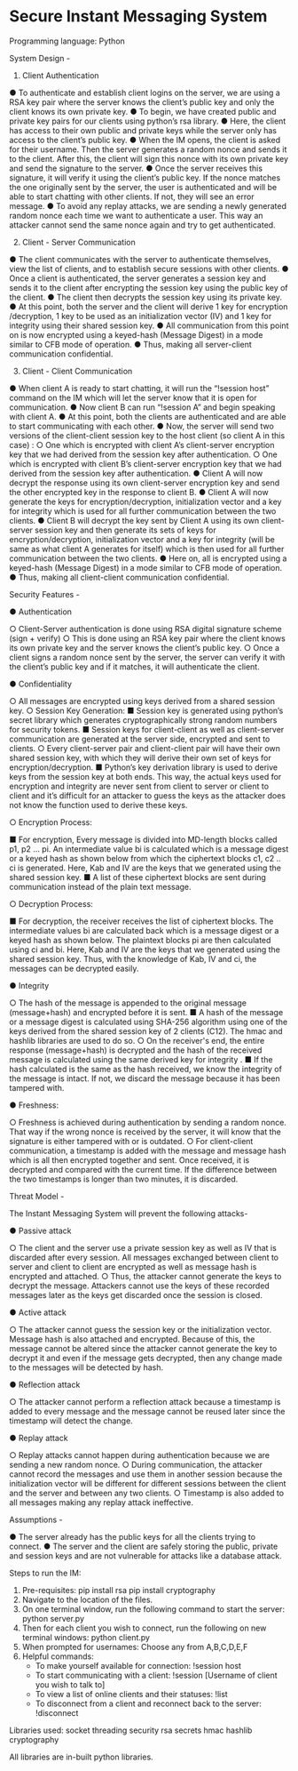# Secure Instant Messaging System


Programming language: Python

System Design -


1) Client Authentication

● To authenticate and establish client logins on the server, we are using a RSA key pair
where the server knows the client’s public key and only the client knows its own private
key.
● To begin, we have created public and private key pairs for our clients using python’s rsa
library.
● Here, the client has access to their own public and private keys while the server only has
access to the client’s public key.
● When the IM opens, the client is asked for their username. Then the server generates a
random nonce and sends it to the client. After this, the client will sign this nonce with its
own private key and send the signature to the server.
● Once the server receives this signature, it will verify it using the client’s public key. If the nonce matches the one originally sent by the server, the user is authenticated and will
be able to start chatting with other clients. If not, they will see an error message.
● To avoid any replay attacks, we are sending a newly generated random nonce each time
we want to authenticate a user. This way an attacker cannot send the same nonce again
and try to get authenticated.


2) Client - Server Communication

● The client communicates with the server to authenticate themselves, view the list of
clients, and to establish secure sessions with other clients.
● Once a client is authenticated, the server generates a session key and sends it to the
client after encrypting the session key using the public key of the client.
● The client then decrypts the session key using its private key.
● At this point, both the server and the client will derive 1 key for encryption /decryption,
1 key to be used as an initialization vector (IV) and 1 key for integrity using their shared
session key.
● All communication from this point on is now encrypted using a keyed-hash (Message
Digest) in a mode similar to CFB mode of operation.
● Thus, making all server-client communication confidential.


3) Client - Client Communication

● When client A is ready to start chatting, it will run the “!session host” command on the
IM which will let the server know that it is open for communication.
● Now client B can run “!session A” and begin speaking with client A.
● At this point, both the clients are authenticated and are able to start communicating
with each other.
● Now, the server will send two versions of the client-client session key to the host client
(so client A in this case) :
○ One which is encrypted with client A’s client-server encryption key that we had
derived from the session key after authentication.
○ One which is encrypted with client B’s client-server encryption key that we had
derived from the session key after authentication.
● Client A will now decrypt the response using its own client-server encryption key and
send the other encrypted key in the response to client B.
● Client A will now generate the keys for encryption/decryption, initialization vector and a
key for integrity which is used for all further communication between the two clients.
● Client B will decrypt the key sent by Client A using its own client-server session key and
then generate its sets of keys for encryption/decryption, initialization vector and a key
for integrity (will be same as what client A generates for itself) which is then used for all
further communication between the two clients.
● Here on, all is encrypted using a keyed-hash (Message Digest) in a mode similar to CFB
mode of operation.
● Thus, making all client-client communication confidential.


Security Features -

● Authentication

○ Client-Server authentication is done using RSA digital signature scheme (sign +
verify)
○ This is done using an RSA key pair where the client knows its own private key and
the server knows the client’s public key.
○ Once a client signs a random nonce sent by the server, the server can verify it
with the client’s public key and if it matches, it will authenticate the client.


● Confidentiality

○ All messages are encrypted using keys derived from a shared session key.
○ Session Key Generation:
■ Session key is generated using python’s secret library which generates
cryptographically strong random numbers for security tokens.
■ Session keys for client-client as well as client-server communication are
generated at the server side, encrypted and sent to clients.
○ Every client-server pair and client-client pair will have their own shared session
key, with which they will derive their own set of keys for encryption/decryption.
■ Python’s key derivation library is used to derive keys from the session key
at both ends. This way, the actual keys used for encryption and integrity
are never sent from client to server or client to client and it’s difficult for
an attacker to guess the keys as the attacker does not know the function
used to derive these keys.

○ Encryption Process:

■ For encryption, Every message is divided into MD-length blocks called p1,
p2 ... pi. An intermediate value bi is calculated which is a message digest
or a keyed hash as shown below from which the ciphertext blocks c1, c2 ..
ci is generated. Here, Kab and IV are the keys that we generated using the
shared session key.
■ A list of these ciphertext blocks are sent during communication instead of
the plain text message.

○ Decryption Process:

■ For decryption, the receiver receives the list of ciphertext blocks. The
intermediate values bi are calculated back which is a message digest or a
keyed hash as shown below. The plaintext blocks pi are then calculated
using ci and bi. Here, Kab and IV are the keys that we generated using the
shared session key. Thus, with the knowledge of Kab, IV and ci, the
messages can be decrypted easily.


● Integrity

○ The hash of the message is appended to the original message (message+hash)
and encrypted before it is sent.
■ A hash of the message or a message digest is calculated using SHA-256
algorithm using one of the keys derived from the shared session key of 2
clients (C12). The hmac and hashlib libraries are used to do so.
○ On the receiver's end, the entire response (message+hash) is decrypted and the
hash of the received message is calculated using the same derived key for
integrity .
■ If the hash calculated is the same as the hash received, we know the
integrity of the message is intact. If not, we discard the message because
it has been tampered with.


● Freshness:

○ Freshness is achieved during authentication by sending a random nonce. That
way if the wrong nonce is received by the server, it will know that the signature is
either tampered with or is outdated.
○ For client-client communication, a timestamp is added with the message and
message hash which is all then encrypted together and sent. Once received, it is
decrypted and compared with the current time. If the difference between the
two timestamps is longer than two minutes, it is discarded.


Threat Model -

The Instant Messaging System will prevent the following attacks-

● Passive attack

○ The client and the server use a private session key as well as IV that is discarded
after every session. All messages exchanged between client to server and client
to client are encrypted as well as message hash is encrypted and attached.
○ Thus, the attacker cannot generate the keys to decrypt the message. Attackers
cannot use the keys of these recorded messages later as the keys get discarded
once the session is closed.

● Active attack

○ The attacker cannot guess the session key or the initialization vector. Message
hash is also attached and encrypted. Because of this, the message cannot be
altered since the attacker cannot generate the key to decrypt it and even if the
message gets decrypted, then any change made to the messages will be detected
by hash.

● Reflection attack

○ The attacker cannot perform a reflection attack because a timestamp is added to
every message and the message cannot be reused later since the timestamp will
detect the change.

● Replay attack

○ Replay attacks cannot happen during authentication because we are sending a
new random nonce.
○ During communication, the attacker cannot record the messages and use them in
another session because the initialization vector will be different for different
sessions between the client and the server and between any two clients.
○ Timestamp is also added to all messages making any replay attack ineffective.


Assumptions -

● The server already has the public keys for all the clients trying to connect.
● The server and the client are safely storing the public, private and session keys and are
not vulnerable for attacks like a database attack.


Steps to run the IM:
1) Pre-requisites:
	pip install rsa
	pip install cryptography
2) Navigate to the location of the files.
3) On one terminal window, run the following command to start the server:
	python server.py
4) Then for each client you wish to connect, run the following on new terminal windows: 
	python client.py
5) When prompted for usernames: Choose any from A,B,C,D,E,F
6) Helpful commands:
	- To make yourself available for connection: !session host
	- To start communicating with a client: !session [Username of client you wish to talk to]
	- To view a list of online clients and their statuses: !list
	- To disconnect from a client and reconnect back to the server: !disconnect


Libraries used:
socket
threading
security
rsa
secrets
hmac
hashlib
cryptography

All libraries are in-built python libraries.
